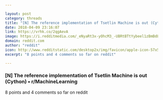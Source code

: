 ```yaml
---

layout: post
category: threads
title: "[N] The reference implementation of Tsetlin Machine is out (Cython)"
date: 2018-04-09 23:16:07
link: https://vrhk.co/2qgAevA
image: https://i.redditmedia.com/_eNyaRt3x-yOhcM3_-UBRtBTtYybeel1zBmBdLepLa4.jpg?w=320&s=cf39d2905bd2a9b67df3ba855a0e903e
domain: reddit.com
author: "reddit"
icon: http://www.redditstatic.com/desktop2x/img/favicon/apple-icon-57x57.png
excerpt: "8 points and 4 comments so far on reddit"

---
```


### [N] The reference implementation of Tsetlin Machine is out (Cython) • r/MachineLearning

8 points and 4 comments so far on reddit